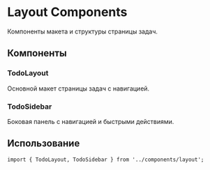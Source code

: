 # Layout Components

Компоненты макета и структуры страницы задач.

## Компоненты

### TodoLayout
Основной макет страницы задач с навигацией.

### TodoSidebar
Боковая панель с навигацией и быстрыми действиями.

## Использование

```tsx
import { TodoLayout, TodoSidebar } from '../components/layout';
```
